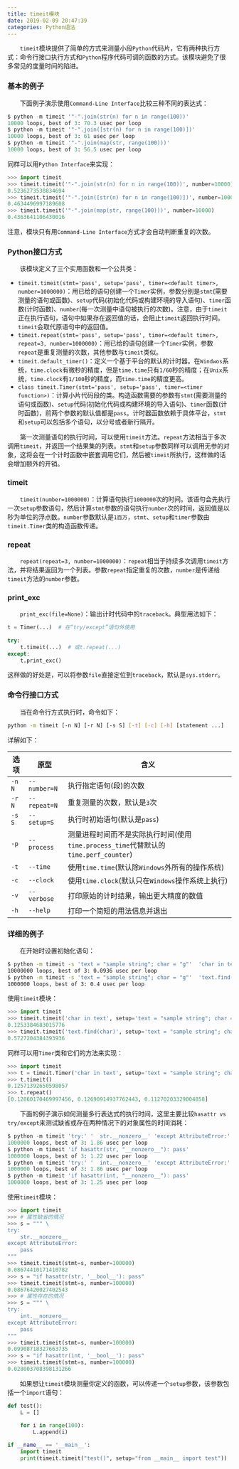```yaml
---
title: timeit模块
date: 2019-02-09 20:47:39
categories: Python语法
---
```

&emsp;&emsp;`timeit`模块提供了简单的方式来测量小段`Python`代码片，它有两种执行方式：命令行接口执行方式和`Python`程序代码可调的函数的方式。该模块避免了很多常见的度量时间的陷进。

### 基本的例子

&emsp;&emsp;下面例子演示使用`Command-Line Interface`比较三种不同的表达式：

``` python
$ python -m timeit '"-".join(str(n) for n in range(100))'
10000 loops, best of 3: 70.3 usec per loop
$ python -m timeit '"-".join([str(n) for n in range(100)])'
10000 loops, best of 3: 61 usec per loop
$ python -m timeit '"-".join(map(str, range(100)))'
10000 loops, best of 3: 56.5 usec per loop
```

同样可以用`Python Interface`来实现：

``` python
>>> import timeit
>>> timeit.timeit('"-".join(str(n) for n in range(100))', number=10000)
0.5236273538834694
>>> timeit.timeit('"-".join([str(n) for n in range(100)])', number=10000)
0.4634496997189608
>>> timeit.timeit('"-".join(map(str, range(100)))', number=10000)
0.4363641106430016
```

注意，模块只有用`Command-Line Interface`方式才会自动判断重复的次数。

### Python接口方式

&emsp;&emsp;该模块定义了三个实用函数和一个公共类：

- `timeit.timeit(stmt='pass', setup='pass', timer=<default timer>, number=1000000)`：用已给的语句创建一个`Timer`实例，参数分别是`stmt`(需要测量的语句或函数)、`setup`代码(初始化代码或构建环境的导入语句)、`timer`函数(计时函数)、`number`(每一次测量中语句被执行的次数)。注意，由于`timeit`正在执行语句，语句中如果存在返回值的话，会阻止`timeit`返回执行时间。`timeit`会取代原语句中的返回值。
- `timeit.repeat(stmt='pass', setup='pass', timer=<default timer>, repeat=3, number=1000000)`：用已给的语句创建一个`Timer`实例，参数`repeat`是重复测量的次数，其他参数与`timeit`类似。
- `timeit.default_timer()`：定义一个基于平台的默认的计时器。在`Windwos`系统，`time.clock`有微秒的精度，但是`time.time`只有`1/60`秒的精度；在`Unix`系统，`time.clock`有`1/100`秒的精度，而`time.time`的精度更高。
- `class timeit.Timer(stmt='pass', setup='pass', timer=<timer function>)`：计算小片代码段的类。构造函数需要的参数有`stmt`(需要测量的语句或函数)、`setup`代码(初始化代码或构建环境的导入语句)、`timer`函数(计时函数)，前两个参数的默认值都是`pass`。计时器函数依赖于具体平台，`stmt`和`setup`可以包括多个语句，以分号或者新行隔开。

&emsp;&emsp;第一次测量语句的执行时间，可以使用`timeit`方法。`repeat`方法相当于多次调用`timeit`，并返回一个结果集的列表。`stmt`和`setup`参数同样可以调用无参的对象，这将会在一个计时函数中嵌套调用它们，然后被`timeit`所执行，这样做的话会增加额外的开销。

### timeit

&emsp;&emsp;`timeit(number=1000000)`：计算语句执行`1000000`次的时间。该语句会先执行一次`setup`参数语句，然后计算`stmt`参数的语句执行`number`次的时间，返回值是以秒为单位的浮点数。`number`参数默认是`1百万`，`stmt`、`setup`和`timer`参数由`timeit.Timer`类的构造函数传递。

### repeat

&emsp;&emsp;`repeat(repeat=3, number=1000000)`：`repeat`相当于持续多次调用`timeit`方法，并将结果返回为一个列表。参数`repeat`指定重复的次数，`number`是传递给`timeit`方法的`number`参数。

### print_exc

&emsp;&emsp;`print_exc(file=None)`：输出计时代码中的`traceback`。典型用法如下：

``` python
t = Timer(...)  # 在“try/except”语句外使用
​
try:
    t.timeit(...)  # 或t.repeat(...)
except:
    t.print_exc()
```

这样做的好处是，可以将参数`file`直接定位到`traceback`，默认是`sys.stderr`。

### 命令行接口方式

&emsp;&emsp;当在命令行方式执行时，命令如下：

``` bash
python -m timeit [-n N] [-r N] [-s S] [-t] [-c] [-h] [statement ...]
```

详解如下：

选项   | 原型          | 含义
-------|--------------|-----
`-n N` | `--number=N` | 执行指定语句(段)的次数
`-r N` | `--repeat=N` | 重复测量的次数，默认是`3`次
`-s S` | `--setup=S`  | 执行时初始语句(默认是`pass`)
`-p`   | `--process`  | 测量进程时间而不是实际执行时间(使用`time.process_time`代替默认的`time.perf_counter`)
`-t`   | `--time`     | 使用`time.time`(默认除`Windows`外所有的操作系统)
`-c`   | `--clock`    | 使用`time.clock`(默认只在`Windows`操作系统上执行)
`-v`   | `--verbose`  | 打印原始的计时结果，输出更大精度的数值
`-h`   | `--help`     | 打印一个简短的用法信息并退出

### 详细的例子

&emsp;&emsp;在开始时设置初始化语句：

``` bash
$ python -m timeit -s 'text = "sample string"; char = "g"'  'char in text'
10000000 loops, best of 3: 0.0936 usec per loop
$ python -m timeit -s 'text = "sample string"; char = "g"'  'text.find(char)'
1000000 loops, best of 3: 0.4 usec per loop
```

使用`timeit`模块：

``` python
>>> import timeit
>>> timeit.timeit('char in text', setup='text = "sample string"; char = "g"')
0.1253384683015776
>>> timeit.timeit('text.find(char)', setup='text = "sample string"; char = "g"')
0.5727204384393936
```

同样可以用`Timer`类和它们的方法来实现：

``` python
>>> import timeit
>>> t = timeit.Timer('char in text', setup='text = "sample string"; char = "g"')
>>> t.timeit()
0.12571392650598057
>>> t.repeat()
[0.12860170469997456, 0.12690914937762443, 0.11270203329004858]
```

&emsp;&emsp;下面的例子演示如何测量多行表达式的执行时间，这里主要比较`hasattr vs try/except`来测试缺省或存在两种情况下的对象属性的时间消耗：

``` python
$ python -m timeit 'try:' '  str.__nonzero__' 'except AttributeError:' '  pass'
1000000 loops, best of 3: 1.86 usec per loop
$ python -m timeit 'if hasattr(str, "__nonzero__"): pass'
1000000 loops, best of 3: 1.22 usec per loop
$ python -m timeit 'try:' '  int.__nonzero__' 'except AttributeError:' '  pass'
1000000 loops, best of 3: 1.86 usec per loop
$ python -m timeit 'if hasattr(int, "__nonzero__"): pass'
1000000 loops, best of 3: 1.25 usec per loop
```

使用`timeit`模块：

``` python
>>> import timeit
>>> # 属性缺省的情况
>>> s = """ \
try:
    str.__nonzero__
except AttributeError:
    pass
"""
>>> timeit.timeit(stmt=s, number=100000)
0.08674410171410782
>>> s = "if hasattr(str, '__bool__'): pass"
>>> timeit.timeit(stmt=s, number=100000)
0.08676420027402543
>>> # 属性存在的情况
>>> s = """ \
try:
    int.__nonzero__
except AttributeError:
    pass
"""
>>> timeit.timeit(stmt=s, number=100000)
0.09908718327663735
>>> s = "if hasattr(int, '__bool__'): pass"
>>> timeit.timeit(stmt=s, number=100000)
0.028003708398131266
```

&emsp;&emsp;如果想让`timeit`模块测量你定义的函数，可以传递一个`setup`参数，该参数包括一个`import`语句：

``` python
def test():
    L = []

    for i in range(100):
        L.append(i)
​
if __name__ == '__main__':
    import timeit
    print(timeit.timeit("test()", setup="from __main__ import test"))
```